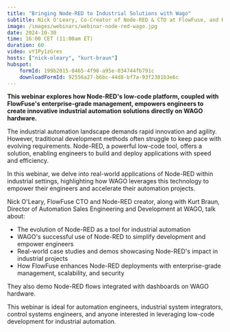 ```yaml
---
title: "Bringing Node-RED to Industrial Solutions with Wago"
subtitle: Nick O'Leary, Co-Creator of Node-RED & CTO at FlowFuse, and Kurt Braun, Director of Automation Sales Engineering and Development at Wago, discuss how to bridge Node-RED to industrial solutions with Wago.
image: /images/webinars/webinar-node-red-wago.jpg
date: 2024-10-30
time: 16:00 CET (11:00am ET) 
duration: 60
video: vY1Py1zGres
hosts: ["nick-oleary", "kurt-braun"]
hubspot:
    formId: 199b2015-0465-4f98-a95e-034744fb791c
    downloadFormId: 92556a27-b6bc-44d8-bf7a-93f2381b3e6c
---
```


**This webinar explores how Node-RED's low-code platform, coupled with FlowFuse's enterprise-grade management, empowers engineers to create innovative industrial automation solutions directly on WAGO hardware.**

<!--more-->

The industrial automation landscape demands rapid innovation and agility.  However, traditional development methods often struggle to keep pace with evolving requirements.  Node-RED, a powerful low-code tool, offers a solution, enabling engineers to build and deploy applications with speed and efficiency.

In this webinar, we delve into real-world applications of Node-RED within industrial settings, highlighting how WAGO leverages this technology to empower their engineers and accelerate their automation projects.

Nick O'Leary, FlowFuse CTO and Node-RED creator, along with Kurt Braun, Director of Automation Sales Engineering and Development at WAGO, talk about:

- The evolution of Node-RED as a tool for industrial automation
- WAGO's successful use of Node-RED to simplify development and empower engineers
- Real-world case studies and demos showcasing Node-RED's impact in industrial projects
- How FlowFuse enhances Node-RED deployments with enterprise-grade management, scalability, and security

They also demo Node-RED flows integrated with dashboards on WAGO hardware.

This webinar is ideal for automation engineers, industrial system integrators, control systems engineers,  and anyone interested in leveraging low-code development for industrial automation.
